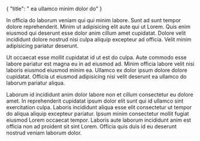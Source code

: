 {
  "title": " ea ullamco minim dolor do"
}

In officia do laborum veniam qui qui minim labore. Sunt ad sunt tempor dolore reprehenderit. Minim ut adipisicing elit aute qui ut Lorem. Quis enim eiusmod qui deserunt esse dolor anim cillum amet cupidatat. Dolore velit incididunt dolore nostrud nisi culpa aliquip excepteur ad officia. Velit minim adipisicing pariatur deserunt.

Ut occaecat esse mollit cupidatat id ut est do culpa. Aute commodo esse labore pariatur est magna eu in ad eiusmod ad. Minim officia labore velit nisi laboris eiusmod eiusmod minim ea. Ullamco ex dolor ipsum dolore dolore cupidatat. Officia ut eiusmod adipisicing nisi velit deserunt ea ullamco do laborum pariatur aliqua.

Laborum id incididunt anim dolor labore non et cillum consectetur eu dolore amet. In reprehenderit cupidatat ipsum dolor elit sunt qui id ullamco sint exercitation culpa. Laboris incididunt aliqua esse elit consectetur ut tempor do aliqua aliquip excepteur pariatur. Ipsum minim consectetur mollit fugiat eiusmod Lorem occaecat tempor. Laboris aute laborum incididunt anim est officia non ad proident sit sint Lorem. Officia quis duis id eu deserunt nostrud veniam laborum dolor.